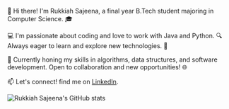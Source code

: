 👋 Hi there! I'm Rukkiah Sajeena, a final year B.Tech student majoring in Computer Science. 🎓

💻 I'm passionate about coding and love to work with Java and Python. 🔍 Always eager to learn and explore new technologies. 🚀

🌟 Currently honing my skills in algorithms, data structures, and software development. Open to collaboration and new opportunities! 🌐

📫 Let's connect! find me on [LinkedIn](https://www.linkedin.com/in/rukkiah-sajeena-m-88b2a7268/).

![Rukkiah Sajeena's GitHub stats](https://github-readme-stats.vercel.app/api?username=anuraghazra&show_icons=true&theme=radical)
